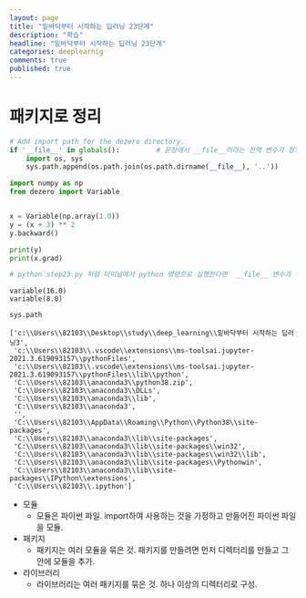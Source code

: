 ```yaml
---
layout: page
title: "밑바닥부터 시작하는 딥러닝 23단계"
description: "학습"
headline: "밑바닥부터 시작하는 딥러닝 23단계"
categories: deeplearnig
comments: true
published: true
---
```

# 패키지로 정리 

```python
# Add import path for the dezero directory.
if '__file__' in globals():         # 문장에서 __file__이라는 전역 변수가 정의되어 있는지 확인
    import os, sys
    sys.path.append(os.path.join(os.path.dirname(__file__), '..'))

import numpy as np
from dezero import Variable


x = Variable(np.array(1.0))
y = (x + 3) ** 2
y.backward()

print(y)
print(x.grad)

# python step23.py 처럼 터미널에서 python 명령으로 실행한다면  __file__ 변수가 정의되어 있음. 이 경우 현재 파일이 위치한 디렉터리의 부모 디렉터리(..)를 모듈 검색 경로에 추가.
```

    variable(16.0)
    variable(8.0)
    


```python
sys.path
```




    ['c:\\Users\\82103\\Desktop\\study\\deep_learning\\밑바닥부터 시작하는 딥러닝3',
     'c:\\Users\\82103\\.vscode\\extensions\\ms-toolsai.jupyter-2021.3.619093157\\pythonFiles',
     'c:\\Users\\82103\\.vscode\\extensions\\ms-toolsai.jupyter-2021.3.619093157\\pythonFiles\\lib\\python',
     'C:\\Users\\82103\\anaconda3\\python38.zip',
     'C:\\Users\\82103\\anaconda3\\DLLs',
     'C:\\Users\\82103\\anaconda3\\lib',
     'C:\\Users\\82103\\anaconda3',
     '',
     'C:\\Users\\82103\\AppData\\Roaming\\Python\\Python38\\site-packages',
     'C:\\Users\\82103\\anaconda3\\lib\\site-packages',
     'C:\\Users\\82103\\anaconda3\\lib\\site-packages\\win32',
     'C:\\Users\\82103\\anaconda3\\lib\\site-packages\\win32\\lib',
     'C:\\Users\\82103\\anaconda3\\lib\\site-packages\\Pythonwin',
     'C:\\Users\\82103\\anaconda3\\lib\\site-packages\\IPython\\extensions',
     'C:\\Users\\82103\\.ipython']



- 모듈 
    - 모듈은 파이썬 파일. import하여 사용하는 것을 가정하고 만들어진 파이썬 파일을 모듈.
- 패키지
    - 패키지는 여러 모듈을 묶은 것. 패키지를 만들려면 먼저 디렉터리를 만들고 그 안에 모듈을 추가.
- 라이브러리
    - 라이브러리는 여러 패키지를 묶은 것. 하나 이상의 디렉터리로 구성.    

